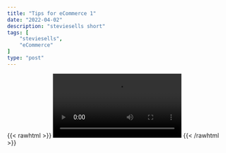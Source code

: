 ```yaml
---
title: "Tips for eCommerce 1"
date: "2022-04-02"
description: "steviesells short"
tags: [
    "steviesells",
    "eCommerce"
]
type: "post"
---
```

{{< rawhtml >}}
    <video width="auto" height="auto" controls>
        <source src="https://clips.dev00ps.com/steviesells/At%2025yo%20I%20was%20doing%20100k%20per%20month%20on%20eBay.mp4" type="video/mp4"> 
    </video>
{{< /rawhtml >}}